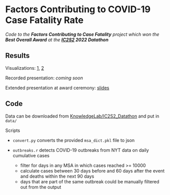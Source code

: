# Factors Contributing to COVID-19 Case Fatality Rate

*Code to the __Factors Contributing to Case Fatality__ project which won the __Best Overall Award__ at the __[IC2S2](https://www.ic2s2.org/) 2022 Datathon__*

## Results

Visualizations: [1](https://public.tableau.com/app/profile/hong.qu5598/viz/Datathon_team_6/Dashboard1?publish=yes), [2](https://public.tableau.com/app/profile/hong.qu5598/viz/datathon_all_dates/Sheet3?publish=yes)

Recorded presentation: *coming soon*

Extended presentation at award ceremony: [slides](https://docs.google.com/presentation/d/1apf2QBto7melikp6LnR3Md45E8epsO56awjHlphVYa4/edit#slide=id.g136c755949c_0_25)

## Code

Data can be downloaded from [KnowledgeLab/IC2S2_Datathon](https://github.com/KnowledgeLab/IC2S2_Datathon) and put in `data/`

Scripts

- `convert.py` converts the provided `msa_dict.pkl` file to json

- `outbreaks.r` detects COVID-19 outbreaks from NYT data on daily cumulative cases
    - filter for days in any MSA in which cases reached >= 10000
    - calculate cases between 30 days before and 60 days after the event and deaths within the next 90 days
    - days that are part of the same outbreak could be manually filtered out from the output
